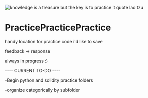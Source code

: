 ![knowledge is a treasure but the key is to practice it quote lao tzu](https://user-images.githubusercontent.com/85309734/157809151-d5f15b73-dbbf-4fa6-ad40-63227fc29ab2.jpg)
# PracticePracticePractice
handy location for practice code i'd like to save

feedback -> response

always in progress :) 

---- CURRENT TO-DO ----

-Begin python and solidity practice folders

-organize categorically by subfolder

